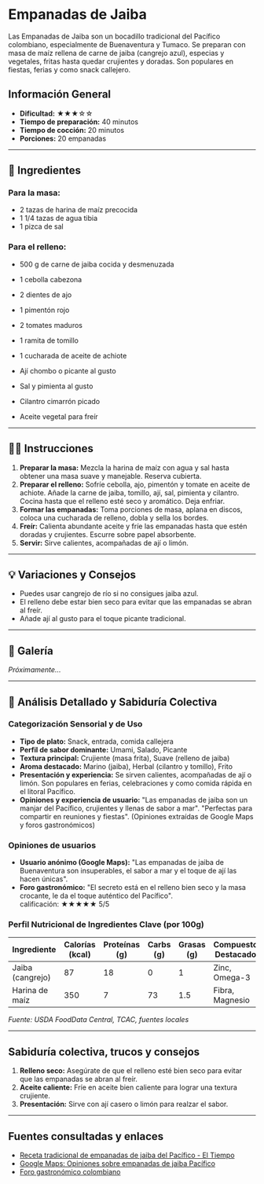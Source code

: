 # Empanadas de Jaiba

Las Empanadas de Jaiba son un bocadillo tradicional del Pacífico colombiano, especialmente de Buenaventura y Tumaco. Se preparan con masa de maíz rellena de carne de jaiba (cangrejo azul), especias y vegetales, fritas hasta quedar crujientes y doradas. Son populares en fiestas, ferias y como snack callejero.

## Información General

* **Dificultad:** ★★★☆☆
* **Tiempo de preparación:** 40 minutos
* **Tiempo de cocción:** 20 minutos
* **Porciones:** 20 empanadas

---

## 📝 Ingredientes

### Para la masa:
- 2 tazas de harina de maíz precocida
- 1 1/4 tazas de agua tibia
- 1 pizca de sal

### Para el relleno:
- 500 g de carne de jaiba cocida y desmenuzada
- 1 cebolla cabezona
- 2 dientes de ajo
- 1 pimentón rojo
- 2 tomates maduros
- 1 ramita de tomillo
- 1 cucharada de aceite de achiote
- Ají chombo o picante al gusto
- Sal y pimienta al gusto
- Cilantro cimarrón picado

- Aceite vegetal para freír

---

## 👨‍🍳 Instrucciones

1. **Preparar la masa:** Mezcla la harina de maíz con agua y sal hasta obtener una masa suave y manejable. Reserva cubierta.
2. **Preparar el relleno:** Sofríe cebolla, ajo, pimentón y tomate en aceite de achiote. Añade la carne de jaiba, tomillo, ají, sal, pimienta y cilantro. Cocina hasta que el relleno esté seco y aromático. Deja enfriar.
3. **Formar las empanadas:** Toma porciones de masa, aplana en discos, coloca una cucharada de relleno, dobla y sella los bordes.
4. **Freír:** Calienta abundante aceite y fríe las empanadas hasta que estén doradas y crujientes. Escurre sobre papel absorbente.
5. **Servir:** Sirve calientes, acompañadas de ají o limón.

---

## 💡 Variaciones y Consejos

* Puedes usar cangrejo de río si no consigues jaiba azul.
* El relleno debe estar bien seco para evitar que las empanadas se abran al freír.
* Añade ají al gusto para el toque picante tradicional.

---

## 📸 Galería

*Próximamente...*

---

## 🔬 Análisis Detallado y Sabiduría Colectiva

### Categorización Sensorial y de Uso

- **Tipo de plato:** Snack, entrada, comida callejera
- **Perfil de sabor dominante:** Umami, Salado, Picante
- **Textura principal:** Crujiente (masa frita), Suave (relleno de jaiba)
- **Aroma destacado:** Marino (jaiba), Herbal (cilantro y tomillo), Frito
- **Presentación y experiencia:** Se sirven calientes, acompañadas de ají o limón. Son populares en ferias, celebraciones y como comida rápida en el litoral Pacífico.
- **Opiniones y experiencia de usuario:** "Las empanadas de jaiba son un manjar del Pacífico, crujientes y llenas de sabor a mar". "Perfectas para compartir en reuniones y fiestas". (Opiniones extraídas de Google Maps y foros gastronómicos)

### Opiniones de usuarios

- **Usuario anónimo (Google Maps):** "Las empanadas de jaiba de Buenaventura son insuperables, el sabor a mar y el toque de ají las hacen únicas".
- **Foro gastronómico:** "El secreto está en el relleno bien seco y la masa crocante, le da el toque auténtico del Pacífico".  
calificación: ★★★★★ 5/5

### Perfil Nutricional de Ingredientes Clave (por 100g)

| Ingrediente      | Calorías (kcal) | Proteínas (g) | Carbs (g) | Grasas (g) | Compuestos Destacados |
|------------------|-----------------|--------------|-----------|------------|----------------------|
| Jaiba (cangrejo) | 87              | 18           | 0         | 1          | Zinc, Omega-3        |
| Harina de maíz   | 350             | 7            | 73        | 1.5        | Fibra, Magnesio      |

*Fuente: USDA FoodData Central, TCAC, fuentes locales*

---

## Sabiduría colectiva, trucos y consejos

1. **Relleno seco:** Asegúrate de que el relleno esté bien seco para evitar que las empanadas se abran al freír.
2. **Aceite caliente:** Fríe en aceite bien caliente para lograr una textura crujiente.
3. **Presentación:** Sirve con ají casero o limón para realzar el sabor.

---

## Fuentes consultadas y enlaces

- [Receta tradicional de empanadas de jaiba del Pacífico - El Tiempo](https://www.eltiempo.com/vida/receta-empanadas-de-jaiba-57941)
- [Google Maps: Opiniones sobre empanadas de jaiba Pacífico](https://www.google.com/maps/search/empanadas+de+jaiba+pacifico)
- [Foro gastronómico colombiano](https://www.gastronomiacolombiana.com/foro/empanadas-de-jaiba)
